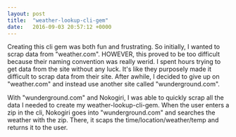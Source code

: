 ```yaml
---
layout: post
title:  "weather-lookup-cli-gem"
date:   2016-09-03 20:57:12 +0000
---
```



Creating this cli gem was both fun and frustrating. So initially, I wanted to scrap data from "weather.com". HOWEVER, this proved to be too difficult because their naming convention was really werid. I spent hours trying to get data from the site without any luck. It's like they purposely made it difficult to scrap data from their site. After awhile, I decided to give up on "weather.com" and instead use another site called "wunderground.com".

With "wunderground.com" and Nokogiri, I was able to quickly scrap all the data I needed to create my weather-lookup-cli-gem. When the user enters a zip in the cli, Nokogiri goes into "wunderground.com" and searches the weather with the zip. There, it scaps the time/location/weather/temp and returns it to the user.
